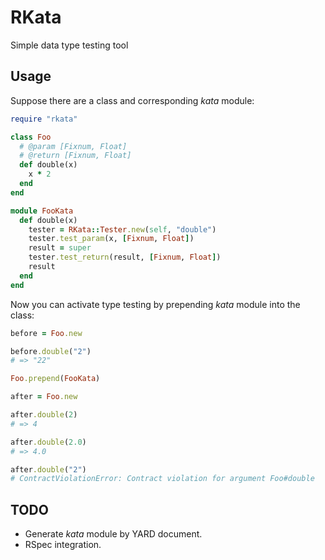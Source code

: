 # RKata

Simple data type testing tool

## Usage

Suppose there are a class and corresponding _kata_ module:

```rb
require "rkata"

class Foo
  # @param [Fixnum, Float]
  # @return [Fixnum, Float]
  def double(x)
    x * 2
  end
end

module FooKata
  def double(x)
    tester = RKata::Tester.new(self, "double")
    tester.test_param(x, [Fixnum, Float])
    result = super
    tester.test_return(result, [Fixnum, Float])
    result
  end
end
```

Now you can activate type testing by prepending _kata_ module into the class:

```rb
before = Foo.new

before.double("2")
# => "22"

Foo.prepend(FooKata)

after = Foo.new

after.double(2)
# => 4

after.double(2.0)
# => 4.0

after.double("2")
# ContractViolationError: Contract violation for argument Foo#double
```

## TODO

- Generate _kata_ module by YARD document.
- RSpec integration.
